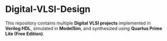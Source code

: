 # Digital-VLSI-Design
This repository contains multiple **Digital VLSI projects** implemented in **Verilog HDL**, simulated in **ModelSim**, and synthesized using **Quartus Prime Lite (Free Edition)**.  
